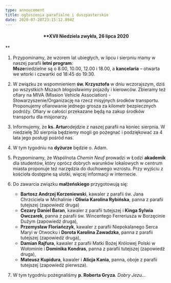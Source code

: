 ```yaml
---
type: annoucement
title: ogłoszenia parafialne i duszpasterskie
date: 2020-07-28T23:15:12.894Z
---
```

<!--StartFragment-->

<h4 style="text-align:center;">**XVII Niedziela zwykła, 26 lipca 2020</h3> **

1. Przypominamy, że wzorem lat ubiegłych, w lipcu i sierpniu mamy w naszej parafii **letni program**:\
   **Msze**niedzielne są o 8.00, 10.00, 12.00 i 18.00, a **kancelaria** – otwarta we wtorki i czwartki od 18:45 do 19:30.
2. W związku ze wspomnieniem **św. Krzysztofa** w dniu wczorajszym, dziś po wszystkich Mszach błogosławimy pojazdy i kierowców. Zbieramy też ofiary na MIVA (Mission Vehicle Association) - Stowarzyszenie/Organizację na rzecz misyjnych środków transportu. Proponujemy ofiarowanie jednego grosza za kilometr bezpiecznych podróży. Ofiary w całości przekazane będą na zakup środków transportu dla misjonarzy.
3. Informujemy, że **ks. Artur**odejdzie z naszej parafii na koniec sierpnia. W niedzielę 30 sierpnia będziemy mogli go pożegnać i podziękować za 4 lata jego posługi pośród nas.
4. W tym tygodniu na **dyżurze** będzie o. Adam.
5. Przypominamy, że Wspólnota *Chemin Neuf* prowadzi w Łodzi **akademik** dla studentów, który oprócz dobrych warunków lokalowych w centrum miasta proponuje też narzędzia do duchowego wzrostu. Przy wyjściu z kościoła dostępne są ulotki, więcej informacji w internecie.
6. Do zawarcia związku **małżeńskiego** przygotowują się:

   * **Bartosz Andrzej Korzeniewski**, kawaler z parafii św. Jana Chrzciciela w Michalinie i **Oliwia Karolina Rybińska**, panna z parafii tutejszej (zapowiedź druga)
   * **Cezary Daniel Baran**, kawaler z parafii tutejszej i **Kinga Sylwia Owczarek**, panna z parafii św. Wincentego Ferreriusza w Borzęcinie Dużym (zapowiedź druga),
   * **Przemysław Floriańczyk**, kawaler z parafii Niepokalanego Serca Maryi w Otwocku i **Dorota Karolina Zawadzka**, panna z parafii tutejszej (zapowiedź druga),
   * **Damian Rajfura**, kawaler z parafii Matki Bożej Królowej Polski w Wołominie i **Dominika Kondras**, panna z parafii tutejszej (zapowiedź druga),
   * **Mateusz Kupidura**, kawaler i **Alicja Kania**, panna, oboje z parafii tutejszej (zapowiedź pierwsza).
7. W tym tygodniu pożegnaliśmy **p. Roberta Gryza**. *Dobry Jezu…*

<!--EndFragment-->